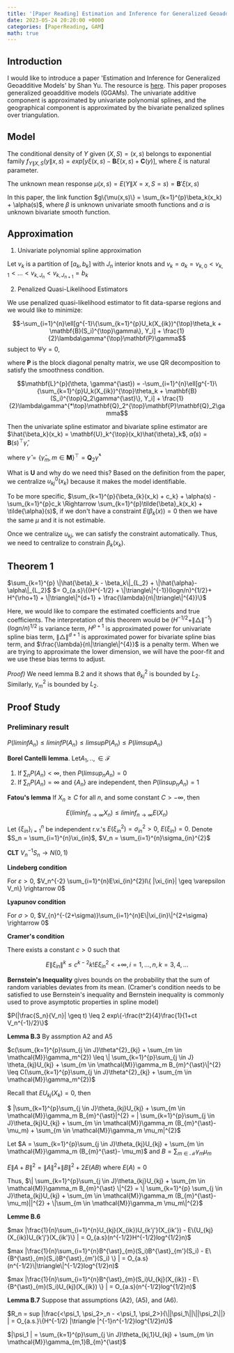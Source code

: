 ```yaml
---
title: '[Paper Reading] Estimation and Inference for Generalized Geoadditive Models'
date: 2023-05-24 20:20:00 +0000
categories: [PaperReading, GAM]
math: true
---
```


## Introduction

I would like to introduce a paper 'Estimation and Inference for Generalized Geoadditive Models' by Shan Yu. The resource is [here](https://www.tandfonline.com/doi/abs/10.1080/01621459.2019.1574584?journalCode=uasa20). This paper proposes generalized geoadditive models (GGAMs). The univariate additive component is approximated by univariate polynomial splines, and the geographical component is approximated by the bivariate penalized splines over triangulation.

## Model 

The conditional density of $Y$ given $(X,S) = (x,s)$ belongs to exponential family $f_{Y\|X,S}(y\|x,s) = exp[y\xi(x,s)- \mathbf{B}{\xi(x,s)} + \mathbf{C}(y)]$, where $\xi$ is natural parameter.

The unknown mean response $\mu(x,s) = E(Y\|X=x, S=s) = \mathbf{B}'{\xi(x,s)}$

In this paper, the link function $g\{\mu(x,s)\} = \sum_{k=1}^{p}\beta_k(x_k) + \alpha(s)$, where $\beta$ is unknown univariate smooth functions and $\alpha$ is unknown bivariate smooth function.

## Approximation 

1. Univariate polynomial spline approximation

Let $v_k$ is a partition of $[a_k, b_k]$ with $J_n$ interior knots and $v_k = {a_k = v_{k,0} < v_{k,1}< ... < v_{k,J_n} < v_{k,J_{n+1}} = b_k}$

2. Penalized Quasi-Likelihood Estimators

We use penalized quasi-likelihood estimator to fit data-sparse regions and we would like to minimize:

$$-\sum_{i=1}^{n}\ell[g^{-1}\{\sum_{k=1}^{p}U_k(X_{ik})^{\top}\theta_k + \mathbf{B}(S_i)^{\top}\gamma\}, Y_i] + \frac{1}{2}\lambda\gamma^{\top}\mathbf{P}\gamma$$ subject to $\Psi\gamma = 0$,

where $\mathbf{P}$ is the block diagonal penalty matrix, we use QR decomposition to satisfy the smoothness condition. 

$$\mathbf{L}^{p}(\theta, \gamma^{\ast}) = -\sum_{i=1}^{n}\ell[g^{-1}\{\sum_{k=1}^{p}U_k(X_{ik})^{\top}\theta_k + \mathbf{B}(S_i)^{\top}Q_2\gamma^{\ast}\}, Y_i] + \frac{1}{2}\lambda\gamma^{*\top}\mathbf{Q}_2^{\top}\mathbf{P}\mathbf{Q}_2\gamma$$

Then the univariate spline estimator and bivariate spline estimator are 
$\hat{\beta_k}(x_k) = \mathbf{U}_k^{\top}(x_k)\hat{\theta}_k$, $\hat{\alpha}(s) = \mathbf{B}(s)^{\top}\hat{\gamma}$, 

where $\hat{\gamma} = \{\hat{\gamma}_m, m \in \mathbf{M}\}^{\top} = \mathbf{Q}_2\hat{\gamma}^{\ast}$

What is $\mathbf{U}$ and why do we need this? Based on the definition from the paper, we centralize $u_{kj}^{0}(x_k)$ because it makes the model identifiable.

To be more specific, $\sum_{k=1}^{p}{\beta_{k}(x_k) + c_k} + \alpha(s) - \sum_{k=1}^{p}c_k \Rightarrow \sum_{k=1}^{p}\tilde{\beta}_k(x_k) + \tilde{\alpha}(s)$, if we don't have a constraint $E(\beta_k(x)) = 0$ then we have the same $\mu$ and it is not estimable.

Once we centralize $u_{kj}$, we can satisfy the constraint automatically. Thus, we need to centralize to constrain $\beta_k(x_k)$.

## Theorem 1

$\sum_{k=1}^{p} \|\hat{\beta}_k - \beta_k\|_{L_2} + \|\hat{\alpha}-\alpha\|_{L_2}$
$= O_{a.s}\{(H^{-1/2} + \|\triangle\|^{-1})(logn/n)^{1/2}+ H^{\rho+1} +  \|\triangle\|^{d+1} + \frac{\lambda}{n\|\triangle\|^{4}}\}$

Here, we would like to compare the estimated coefficients and true coefficients. The interpretation of this theorem would be $(H^{-1/2} + \|\triangle\|^{-1})(logn/n)^{1/2}$ is variance term, $H^{\rho+1}$ is approximated power for univariate spline bias term, $\|\triangle\|^{d+1}$ is approximated power for bivariate spline bias term, and $\frac{\lambda}{n\|\triangle\|^{4}}$ is a penalty term. When we are trying to approximate the lower dimension, we will have the poor-fit and we use these bias terms to adjust. 

*Proof)* We need lemma B.2 and it shows that $\theta_{kj}^{2}$ is bounded by $L_2$. Similarly, $\gamma_{m}^{2}$ is bounded by $L_2$.  



## Proof Study

### Preliminary result

$P(lim inf A_n) \leq liminf P(A_n) \leq limsup P(A_n) \leq P(limsup A_n)$

**Borel Cantelli lemma**.  Let$A_1,.., \in \mathcal{F}$
1) If $\sum_n P(A_n) < \infty$, then $P(limsup_n A_n) = 0$
2) If $\sum_n P(A_n) = \infty$ and $\{A_n\}$ are independent, then $P(linsup_nA_n) = 1$

**Fatou's lemma** If $X_n \geq C$ for all $n$, and some constant $C > - \infty$, then 

$$E(lim inf_{n \rightarrow \infty} X_n) \leq lim inf_{n \rightarrow \infty} E(X_n)$$

Let $\{\xi_{in}\}^{n}_{i=1}$ be independent r.v.'s $E(\xi_{in}^{2}) = \sigma^{2}_{in} > 0$, $E(\xi_{in})=0$. Denote $S_n = \sum_{i=1}^{n}\xi_{in}$, $V_n = \sum_{i=1}^{n}\sigma_{in}^{2}$
 
 **CLT** $V_n^{-1}S_n \rightarrow N(0,1)$

**Lindeberg condition**

For $\varepsilon > 0$, $V_n^{-2} \sum_{i=1}^{n}E\xi_{in}^{2}I\{ |\xi_{in}| \geq \varepsilon V_n\} \rightarrow 0$

**Lyapunov condition**

For $\sigma> 0$, $V_{n}^{-(2+\sigma)}\sum_{i=1}^{n}E\|\xi_{in}\|^{2+\sigma} \rightarrow 0$

**Cramer's condition** 

There exists a constant $c > 0$ such that 

$$E\|\xi_{in}\|^{k} \leq c^{k-2}k! E\xi_{in}^{2} < +\infty, i = 1,...,n, k = 3,4,...$$

**Bernstein's Inequality** gives bounds on the probability that the sum of random variables deviates from its mean. (Cramer's condition needs to be satisfied to use Bernstein's inequality and Bernstein inequality is commonly used to prove asymptotic properties in spline model)

$P(|\frac{S_n}{V_n}| \geq t) \leq 2 exp\{-\frac{t^2}{4}\frac{1}{1+ct V_n^{-1}/2}\}$

**Lemma B.3** By assmption A2 and A5

$c(\sum_{k=1}^{p}\sum_{j \in J}\theta^{2}_{kj}  + \sum_{m \in \mathcal{M}}\gamma_m^{2}) \leq \| \sum_{k=1}^{p}\sum_{j \in J} \theta_{kj}U_{kj} + \sum_{m \in \mathcal{M}}\gamma_m B_{m}^{\ast}\|^{2} \leq C(\sum_{k=1}^{p}\sum_{j \in J}\theta^{2}_{kj} + \sum_{m \in \mathcal{M}}\gamma_m^{2})$

Recall that $EU_{kj}(X_k) = 0$, then 

$ \|\sum_{k=1}^{p}\sum_{j \in J}\theta_{kj}U_{kj} + \sum_{m \in \mathcal{M}}\gamma_m B_{m}^{\ast}\|^{2} = \| \sum_{k=1}^{p}\sum_{j \in J}\theta_{kj}U_{kj} + \sum_{m \in \mathcal{M}}\gamma_m (B_{m}^{\ast}- \mu_m) + \sum_{m \in \mathcal{M}}\gamma_m \mu_m\|^{2}$

Let $A = \sum_{k=1}^{p}\sum_{j \in J}\theta_{kj}U_{kj} + \sum_{m \in \mathcal{M}}\gamma_m (B_{m}^{\ast}- \mu_m)$ and $B = \sum_{m \in \mathcal{M}}\gamma_m \mu_m$

$E\|A+B\|^{2} = \|A\|^{2} + \|B\|^{2} + 2E(AB)$ where $E(A) = 0$

Thus, $\| \sum_{k=1}^{p}\sum_{j \in J}\theta_{kj}U_{kj} +  \sum_{m \in \mathcal{M}}\gamma_m B_{m}^{\ast} \|^{2} = \| \sum_{k=1}^{p} \sum_{j \in J}\theta_{kj}U_{kj} + \sum_{m \in \mathcal{M}}\gamma_m (B_{m}^{\ast}- \mu_m)||^{2} + \|\sum_{m \in \mathcal{M}}\gamma_m \mu_m\|^{2}$

**Lemme B.6** 

$max |\frac{1}{n}\sum_{i=1}^{n}U_{kj}(X_{ik})U_{k'j'}(X_{ik'}) - E\{U_{kj}(X_{ik})U_{k'j'}(X_{ik'}\} | = O_{a.s}(n^{-1/2}H^{-1/2}log^{1/2}n)$

$max |\frac{1}{n}\sum_{i=1}^{n}B^{\ast}_{m}(S_i)B^{\ast}_{m'}(S_i) - E\{B^{\ast}_{m}(S_i)B^{\ast}_{m'}(S_i) \} | = O_{a.s}(n^{-1/2}\|\triangle\|^{-1/2}log^{1/2}n)$

$max |\frac{1}{n}\sum_{i=1}^{n}B^{\ast}_{m}(S_i)U_{kj}(X_{ik}) - E\{B^{\ast}_{m}(S_i)U_{kj}(X_{ik}) \} | = O_{a.s}(n^{-1/2}log^{1/2}n)$

**Lemma B.7** Suppose that assumptions (A2), (A5), and (A6). 

$R_n = sup |\frac{<\psi_1, \psi_2>_n - <\psi_1, \psi_2>}{\||\psi_1\||\||\psi_2\||} | = O_{a.s.}\{H^{-1/2} |\triangle |^{-1}n^{-1/2}log^{1/2}n\}$

$|\psi_1 | = \sum_{k=1}^{p}\sum_{j \in J}\theta_{kj,1}U_{kj} + \sum_{m \in \mathcal{M}}\gamma_{m,1}B_{m}^{\ast}$
